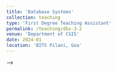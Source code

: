 ```yaml
---
title: 'Database Systems'
collection: teaching
type: 'First Degree Teaching Assistant'
permalink: /teaching/dbs-3-2
venue: 'Department of CSIS'
date: 2024-01
location: 'BITS Pilani, Goa'
---
```


<!-- Co‐instructed for the Introduction to Deep Learning course. The course provides introductory knowledge and assignments on Deep Learning, Computer Vision, Natural Language Processing, and Generative
Models. --> -->
